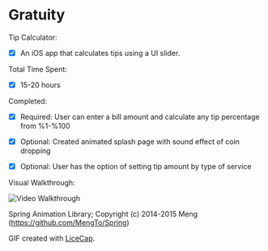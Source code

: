 # Gratuity 

Tip Calculator:
  * [x] An iOS app that calculates tips using a UI slider.

Total Time Spent: 
  * [x] 15-20 hours 

Completed:
  * [x] Required: User can enter a bill amount and calculate any tip percentage from %1-%100
 
  * [x] Optional: Created animated splash page with sound effect of coin dropping 
 
  * [x] Optional: User has the option of setting tip amount by type of service  


Visual Walkthrough:

![Video Walkthrough](https://cloud.githubusercontent.com/assets/9056938/8636922/a0baf49a-282e-11e5-866f-f4e760966366.gif)

Spring Animation Library; Copyright (c) 2014-2015 Meng (https://github.com/MengTo/Spring)

GIF created with [LiceCap](http://www.cockos.com/licecap/).
